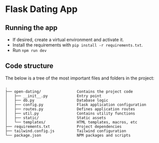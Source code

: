 # Flask Dating App

## Running the app

- If desired, create a virtual environment and activate it.
- Install the requirements with `pip install -r requirements.txt`.
- Run `npm run dev`

## Code structure
The below is a tree of the most important files and folders in the project:
```
.
├── open-dating/                Contains the project code
│   ├── __init__.py             Entry point
│   ├── db.py                   Database logic
│   ├── config.py               Flask application configuration
│   ├── routes.py               Defines application routes
│   ├── util.py                 Contains utility functions
│   ├── static/                 Static assets
│   └── templates/              HTML templates, macros, etc 
├── requirements.txt            Project dependencies
├── tailwind.config.js          Tailwind configuration
└── package.json                NPM packages and scripts
```
